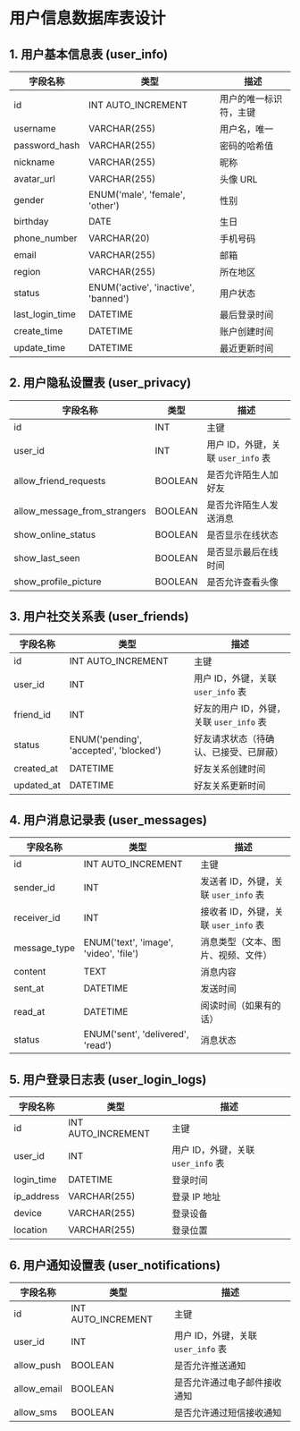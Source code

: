 # 用户信息数据库表设计

## 1. 用户基本信息表 (user_info)

| 字段名称         | 类型             | 描述                                       |
|------------------|------------------|--------------------------------------------|
| id               | INT AUTO_INCREMENT | 用户的唯一标识符，主键                     |
| username         | VARCHAR(255)      | 用户名，唯一                               |
| password_hash    | VARCHAR(255)      | 密码的哈希值                               |
| nickname         | VARCHAR(255)      | 昵称                                       |
| avatar_url       | VARCHAR(255)      | 头像 URL                                   |
| gender           | ENUM('male', 'female', 'other') | 性别                                 |
| birthday         | DATE              | 生日                                       |
| phone_number     | VARCHAR(20)       | 手机号码                                   |
| email            | VARCHAR(255)      | 邮箱                                       |
| region           | VARCHAR(255)      | 所在地区                                   |
| status           | ENUM('active', 'inactive', 'banned') | 用户状态                               |
| last_login_time  | DATETIME          | 最后登录时间                               |
| create_time      | DATETIME          | 账户创建时间                               |
| update_time      | DATETIME          | 最近更新时间                               |

## 2. 用户隐私设置表 (user_privacy)

| 字段名称                | 类型       | 描述                                       |
|-------------------------|------------|--------------------------------------------|
| id                      | INT        | 主键                                       |
| user_id                 | INT        | 用户 ID，外键，关联 `user_info` 表         |
| allow_friend_requests   | BOOLEAN    | 是否允许陌生人加好友                       |
| allow_message_from_strangers | BOOLEAN | 是否允许陌生人发送消息                   |
| show_online_status      | BOOLEAN    | 是否显示在线状态                           |
| show_last_seen          | BOOLEAN    | 是否显示最后在线时间                       |
| show_profile_picture    | BOOLEAN    | 是否允许查看头像                           |

## 3. 用户社交关系表 (user_friends)

| 字段名称         | 类型           | 描述                                       |
|------------------|----------------|--------------------------------------------|
| id               | INT AUTO_INCREMENT | 主键                                       |
| user_id          | INT            | 用户 ID，外键，关联 `user_info` 表         |
| friend_id        | INT            | 好友的用户 ID，外键，关联 `user_info` 表   |
| status           | ENUM('pending', 'accepted', 'blocked') | 好友请求状态（待确认、已接受、已屏蔽） |
| created_at       | DATETIME        | 好友关系创建时间                           |
| updated_at       | DATETIME        | 好友关系更新时间                           |

## 4. 用户消息记录表 (user_messages)

| 字段名称         | 类型           | 描述                                       |
|------------------|----------------|--------------------------------------------|
| id               | INT AUTO_INCREMENT | 主键                                       |
| sender_id        | INT            | 发送者 ID，外键，关联 `user_info` 表       |
| receiver_id      | INT            | 接收者 ID，外键，关联 `user_info` 表       |
| message_type     | ENUM('text', 'image', 'video', 'file') | 消息类型（文本、图片、视频、文件）       |
| content          | TEXT           | 消息内容                                   |
| sent_at          | DATETIME        | 发送时间                                   |
| read_at          | DATETIME        | 阅读时间（如果有的话）                     |
| status           | ENUM('sent', 'delivered', 'read') | 消息状态                               |

## 5. 用户登录日志表 (user_login_logs)

| 字段名称         | 类型           | 描述                                       |
|------------------|----------------|--------------------------------------------|
| id               | INT AUTO_INCREMENT | 主键                                       |
| user_id          | INT            | 用户 ID，外键，关联 `user_info` 表         |
| login_time       | DATETIME        | 登录时间                                   |
| ip_address       | VARCHAR(255)    | 登录 IP 地址                               |
| device           | VARCHAR(255)    | 登录设备                                   |
| location         | VARCHAR(255)    | 登录位置                                   |

## 6. 用户通知设置表 (user_notifications)

| 字段名称         | 类型           | 描述                                       |
|------------------|----------------|--------------------------------------------|
| id               | INT AUTO_INCREMENT | 主键                                       |
| user_id          | INT            | 用户 ID，外键，关联 `user_info` 表         |
| allow_push       | BOOLEAN        | 是否允许推送通知                           |
| allow_email      | BOOLEAN        | 是否允许通过电子邮件接收通知               |
| allow_sms        | BOOLEAN        | 是否允许通过短信接收通知                   |
